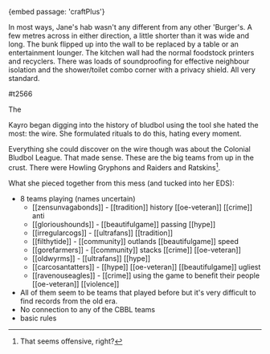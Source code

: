 {embed passage: 'craftPlus'}

In most ways, Jane's hab wasn't any different from any other 'Burger's. A few metres across in either direction, a little shorter than it was wide and long. The bunk flipped up into the wall to be replaced by a table or an entertainment lounger. The kitchen wall had the normal foodstock printers and recyclers. There was loads of soundproofing for effective neighbour isolation and the shower/toilet combo corner with a privacy shield. All very standard.



#t2566

The 

Kayro began digging into the history of bludbol using the tool she hated the most: the wire. She formulated rituals to do this, hating every moment.

Everything she could discover on the wire though was about the Colonial Bludbol League. That made sense. These are the big teams from up in the crust. There were Howling Gryphons and Raiders and Ratskins[^1]. 

What she pieced together from this mess (and tucked into her EDS):

* 8 teams playing (names uncertain) 
	* [[zensunvagabonds]] - [[tradition]] history [[oe-veteran]] [[crime]] anti
	* [[glorioushounds]] - [[beautifulgame]] passing [[hype]] 
	* [[irregularcogs]] - [[ultrafans]] [[tradition]]
	* [[filthytide]] - [[community]] outlands [[beautifulgame]] speed
	* [[gorefarmers]] - [[community]] stacks [[crime]] [[oe-veteran]]
	* [[oldwyrms]] - [[ultrafans]] [[hype]] 
	* [[carcosantatters]] - [[hype]] [[oe-veteran]] [[beautifulgame]] ugliest
	* [[ravenouseagles]] - [[crime]] using the game to benefit their people [[oe-veteran]] [[violence]]
* All of them seem to be teams that played before but it's very difficult to find records from the old era.
* No connection to any of the CBBL teams
* basic rules

[^1]: That seems offensive, right?